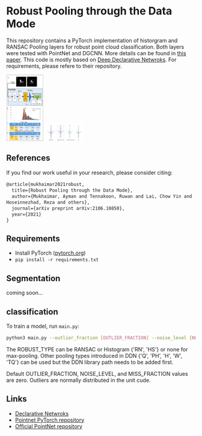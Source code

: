 # Robust Pooling through the Data Mode

This repository contains a PyTorch implementation of historgram and RANSAC Pooling layers for robust point cloud classification. Both layers were tested with PointNet and DGCNN. More details can be found in [this paper](https://arxiv.org/abs/2106.10850v1). This code is mostly based on [Deep Declarative Netwroks](https://github.com/anucvml/ddn/tree/master/apps/classification/pointcloud). For requirements, please refere to their repository. 


<p float="left">
  <img src="/cover.PNG" width="100" />
  <img src="/cover2.PNG" width="100" /> 
  
</p>

## References
If you find our work useful in your research, please consider citing:
```
@article{mukhaimar2021robust,
  title={Robust Pooling through the Data Mode},
  author={Mukhaimar, Ayman and Tennakoon, Ruwan and Lai, Chow Yin and Hoseinnezhad, Reza and others},
  journal={arXiv preprint arXiv:2106.10850},
  year={2021}
}
```


## Requirements

- Install PyTorch ([pytorch.org](http://pytorch.org))
- `pip install -r requirements.txt`

## Segmentation
coming soon...

## classification

To train a model, run `main.py`:

```bash
python3 main.py --outlier_fraction [OUTLIER_FRACTION] --noise_level [NOISE_LEVEL] --miss_fraction [MISS_FRACTION] --robust_type [ROBUST_TYPE]
```

The ROBUST_TYPE can be RANSAC or Histogram {'RN', 'HS'} or none for max-pooling. Other pooling types introduced in DDN {'Q', 'PH', 'H', 'W', 'TQ'} can be used but the DDN library path needs to be added first. 

Default OUTLIER_FRACTION, NOISE_LEVEL, and MISS_FRACTION values are zero. Outliers are normally distributed in the unit cude. 




## Links
- [Declarative Netwroks](https://github.com/anucvml/ddn/tree/master/apps/classification/pointcloud)
- [Pointnet PyTorch repository](https://github.com/yanx27/Pointnet_Pointnet2_pytorch/tree/31deedb10b85ec30178df57a6389b2f326f7c970)
- [Official PointNet repository](https://github.com/charlesq34/pointnet)
